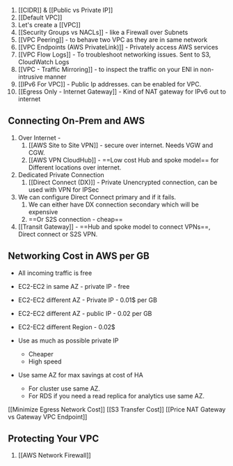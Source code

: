 1. [[CIDR]]  & [[Public vs Private IP]] 
2. [[Default VPC]]
3. Let's create a [[VPC]] 
4. [[Security Groups  vs NACLs]] - like a Firewall over Subnets
5. [[VPC Peering]] - to behave two VPC as they are in same network
6. [[VPC Endpoints (AWS PrivateLink)]] - Privately access AWS services
7. [[VPC Flow Logs]]  - To troubleshoot networking issues. Sent to S3, CloudWatch Logs
8. [[VPC - Traffic Mirroring]] - to inspect the traffic on your ENI in non-intrusive manner
9. [[IPv6 For VPC]] - Public Ip addresses. can be enabled for VPC. 
10. [[Egress Only - Internet Gateway]]  - Kind of NAT gateway for IPv6 out to internet

## Connecting On-Prem and AWS
1. Over Internet -
	1. [[AWS Site to Site VPN]] - secure over internet. Needs VGW and CGW.
	2. [[AWS VPN CloudHub]] - ==Low cost Hub and spoke model== for Different locations over internet.
2. Dedicated Private Connection 
	1. [[Direct Connect (DX)]] - Private Unencrypted connection, can be used with VPN for IPSec
3. We can configure Direct Connect primary and if it fails. 
	1. We can either have DX connection secondary which will be expensive
	2. ==Or S2S connection - cheap== 
4. [[Transit Gateway]] - ==Hub and spoke model to connect VPNs==, Direct connect or S2S VPN.

## Networking Cost in AWS per GB
- All incoming traffic is free
- EC2-EC2  in same AZ - private IP - free
- EC2-EC2 different AZ - Private IP - 0.01$ per GB 
- EC2-EC2 different AZ - public IP - 0.02 per GB 
- EC2-EC2 different Region - 0.02$

- Use as much as possible private IP 
	- Cheaper 
	- High speed
- Use same AZ for max savings at cost of HA 
	- For cluster use same AZ. 
	- For RDS if you need a read replica for analytics use same AZ. 

[[Minimize Egress Network Cost]]
[[S3 Transfer Cost]]
[[Price NAT Gateway vs Gateway VPC Endpoint]] 

## Protecting Your VPC
1. [[AWS Network Firewall]]
